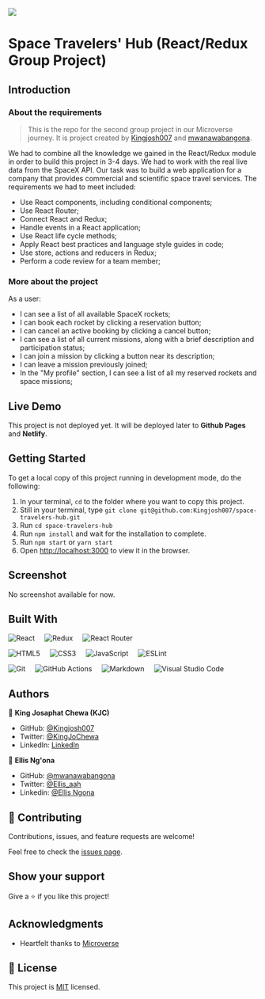 ![](https://img.shields.io/badge/Microverse-blueviolet)

# Space Travelers' Hub (React/Redux Group Project)

## Introduction

### About the requirements

> This is the repo for the second group project in our Microverse journey. It is project created by [Kingjosh007](https://github.com/Kingjosh007) and [mwanawabangona](https://github.com/mwanawabangona).


We had to combine all the knowledge we gained in the React/Redux module in order to build this project in 3-4 days. We had to work with the real live data from the SpaceX API. Our task was to build a web application for a company that provides commercial and scientific space travel services. The requirements we had to meet included: 

- Use React components, including conditional components;
- Use React Router;
- Connect React and Redux;
- Handle events in a React application;
- Use React life cycle methods;
- Apply React best practices and language style guides in code;
- Use store, actions and reducers in Redux;
- Perform a code review for a team member;


### More about the project

As a user: 

- I can see a list of all available SpaceX rockets;
- I can book each rocket by clicking a reservation button;
- I can cancel an active booking by clicking a cancel button;
- I can see a list of all current missions, along with a brief description and participation status;
- I can join a mission by clicking a button near its description;
- I can leave a mission previously joined;
- In the "My profile" section, I can see a list of all my reserved rockets and space missions;

## Live Demo

This project is not deployed yet. It will be deployed later to **Github Pages** and **Netlify**.

## Getting Started

To get a local copy of this project running in development mode, do the following: 

1. In your terminal, `cd` to the folder where you want to copy this project.
2. Still in your terminal, type `git clone git@github.com:Kingjosh007/space-travelers-hub.git`
3. Run `cd space-travelers-hub`
4. Run `npm install` and wait for the installation to complete.
5. Run `npm start` or `yarn start`
6. Open [http://localhost:3000](http://localhost:3000) to view it in the browser.


## Screenshot

No screenshot available for now.

## Built With

![React](https://img.shields.io/badge/react-%2320232a.svg?style=for-the-badge&logo=react&logoColor=%2361DAFB) &nbsp; &nbsp; ![Redux](https://img.shields.io/badge/redux-%23593d88.svg?style=for-the-badge&logo=redux&logoColor=white) &nbsp; &nbsp; ![React Router](https://img.shields.io/badge/React_Router-CA4245?style=for-the-badge&logo=react-router&logoColor=white) &nbsp; &nbsp; 

![HTML5](https://img.shields.io/badge/html5-%23E34F26.svg?style=for-the-badge&logo=html5&logoColor=white) &nbsp; &nbsp; ![CSS3](https://img.shields.io/badge/css3-%231572B6.svg?style=for-the-badge&logo=css3&logoColor=white) &nbsp; &nbsp; ![JavaScript](https://img.shields.io/badge/javascript-%23323330.svg?style=for-the-badge&logo=javascript&logoColor=%23F7DF1E) &nbsp; &nbsp; ![ESLint](https://img.shields.io/badge/ESLint-4B3263?style=for-the-badge&logo=eslint&logoColor=white)


![Git](https://img.shields.io/badge/git-%23F05033.svg?style=for-the-badge&logo=git&logoColor=white) &nbsp; &nbsp; ![GitHub Actions](https://img.shields.io/badge/githubactions-%232671E5.svg?style=for-the-badge&logo=githubactions&logoColor=white) &nbsp; &nbsp; ![Markdown](https://img.shields.io/badge/markdown-%23000000.svg?style=for-the-badge&logo=markdown&logoColor=white) &nbsp; &nbsp; ![Visual Studio Code](https://img.shields.io/badge/Visual%20Studio%20Code-0078d7.svg?style=for-the-badge&logo=visual-studio-code&logoColor=white) 


## Authors

👤 **King Josaphat Chewa (KJC)**

- GitHub: [@Kingjosh007](https://github.com/Kingjosh007)
- Twitter: [@KingJoChewa](https://twitter.com/KingJoChewa)
- LinkedIn: [LinkedIn](https://www.linkedin.com/in/king-josaphat-chewa-aa154011b/)

👤 **Ellis Ng'ona**

- GitHub: [@mwanawabangona](https://github.com/mwanawabangona)
- Twitter: [@Ellis_aah](https://twitter.com/Ellis_aah)
- Linkedin: [@Ellis Ngona](https://www.linkedin.com/in/ellis-ng-ona-50a600152/)

## 🤝 Contributing

Contributions, issues, and feature requests are welcome!

Feel free to check the [issues page](../../issues/).

## Show your support

Give a ⭐️ if you like this project!

## Acknowledgments

- Heartfelt thanks to [Microverse](https://www.microverse.org/)

## 📝 License

This project is [MIT](./MIT.md) licensed.